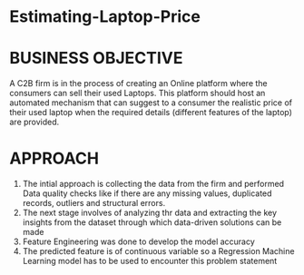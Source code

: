 # Estimating-Laptop-Price

# BUSINESS OBJECTIVE 
A C2B firm is in the process of creating an Online platform where the consumers can sell their used Laptops. This platform should host an automated mechanism that can suggest to a consumer the realistic price of their used laptop when the required details (different features of the laptop) are provided.

# APPROACH
1) The intial approach is collecting the data from the firm and performed Data quality checks like if there are any missing values, duplicated records, outliers and structural errors.
2) The next stage involves of analyzing thr data and extracting the key insights from the dataset through which data-driven solutions can be made
3) Feature Engineering was done to develop the model accuracy
4) The predicted feature is of continuous variable so a Regression Machine Learning model has to be used to encounter this problem statement
